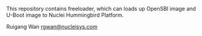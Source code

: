 This repository contains freeloader, which can loads up OpenSBI image and U-Boot image to Nuclei Hummingbird Platform.

Ruigang Wan <rgwan@nucleisys.com>
